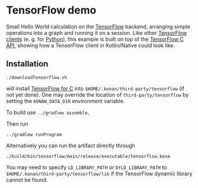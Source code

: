 # TensorFlow demo

Small Hello World calculation on the [TensorFlow](https://www.tensorflow.org/) backend,
arranging simple operations into a graph and running it on a session.
Like other [TensorFlow clients](https://www.tensorflow.org/extend/language_bindings)
(e. g. for [Python](https://github.com/tensorflow/tensorflow/tree/master/tensorflow/python/client)),
this example is built on top of the
[TensorFlow C API](https://github.com/tensorflow/tensorflow/blob/r1.1/tensorflow/c/c_api.h),
showing how a TensorFlow client in Kotlin/Native could look like.

## Installation

    ./downloadTensorflow.sh

will install [TensorFlow for C](https://www.tensorflow.org/versions/r1.1/install/install_c) into
`$HOME/.konan/third-party/tensorflow` (if not yet done). One may override the location of
`third-party/tensorflow` by setting the `KONAN_DATA_DIR` environment variable.

To build use `../gradlew assemble`.

Then run

    ../gradlew runProgram

Alternatively you can run the artifact directly through

    ./build/bin/tensorflow/main/release/executable/tensorflow.kexe

You may need to specify `LD_LIBRARY_PATH` or `DYLD_LIBRARY_PATH` to `$HOME/.konan/third-party/tensorflow/lib`
if the TensorFlow dynamic library cannot be found.

